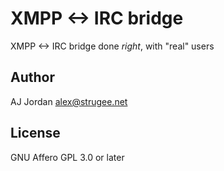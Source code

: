 # XMPP <-> IRC bridge

XMPP <-> IRC bridge done *right*, with "real" users

## Author

AJ Jordan <alex@strugee.net>

## License

GNU Affero GPL 3.0 or later
